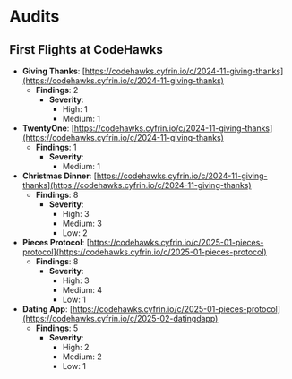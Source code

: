 # Audits

## First Flights at CodeHawks

- **Giving Thanks**: [https://codehawks.cyfrin.io/c/2024-11-giving-thanks](https://codehawks.cyfrin.io/c/2024-11-giving-thanks)
  - **Findings**: 2
    - **Severity**:
      - High: 1
      - Medium: 1
- **TwentyOne**: [https://codehawks.cyfrin.io/c/2024-11-giving-thanks](https://codehawks.cyfrin.io/c/2024-11-giving-thanks)
  - **Findings**: 1
    - **Severity**:
      - Medium: 1
- **Christmas Dinner**: [https://codehawks.cyfrin.io/c/2024-11-giving-thanks](https://codehawks.cyfrin.io/c/2024-11-giving-thanks)
  - **Findings**: 8
    - **Severity**:
      - High: 3
      - Medium: 3
      - Low: 2
- **Pieces Protocol**: [https://codehawks.cyfrin.io/c/2025-01-pieces-protocol](https://codehawks.cyfrin.io/c/2025-01-pieces-protocol)
  - **Findings**: 8
    - **Severity**:
      - High: 3
      - Medium: 4
      - Low: 1
- **Dating App**: [https://codehawks.cyfrin.io/c/2025-01-pieces-protocol](https://codehawks.cyfrin.io/c/2025-02-datingdapp)
  - **Findings**: 5
    - **Severity**:
      - High: 2
      - Medium: 2
      - Low: 1
